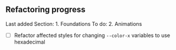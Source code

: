 ## Refactoring progress
Last added Section: 1. Foundations
To do: 2. Animations

- [ ] Refactor affected styles for changing `--color-x` variables to use hexadecimal